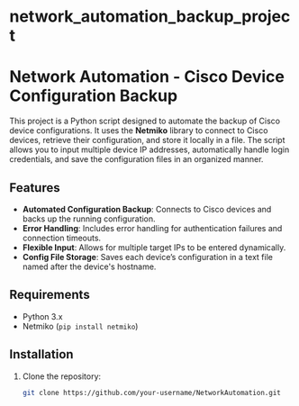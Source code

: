 # network_automation_backup_project

# Network Automation - Cisco Device Configuration Backup

This project is a Python script designed to automate the backup of Cisco device configurations. It uses the **Netmiko** library to connect to Cisco devices, retrieve their configuration, and store it locally in a file. The script allows you to input multiple device IP addresses, automatically handle login credentials, and save the configuration files in an organized manner.

## Features

- **Automated Configuration Backup**: Connects to Cisco devices and backs up the running configuration.
- **Error Handling**: Includes error handling for authentication failures and connection timeouts.
- **Flexible Input**: Allows for multiple target IPs to be entered dynamically.
- **Config File Storage**: Saves each device’s configuration in a text file named after the device's hostname.

## Requirements

- Python 3.x
- Netmiko (`pip install netmiko`)

## Installation

1. Clone the repository:
   ```bash
   git clone https://github.com/your-username/NetworkAutomation.git
